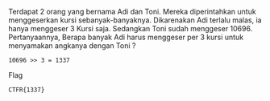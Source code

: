 Terdapat 2 orang yang bernama Adi dan Toni. Mereka diperintahkan untuk menggeserkan kursi sebanyak-banyaknya. Dikarenakan Adi terlalu malas, ia hanya menggeser 3 Kursi saja. Sedangkan Toni sudah menggeser 10696. Pertanyaannya, Berapa banyak Adi harus menggeser per 3 kursi untuk menyamakan angkanya dengan Toni ?

```
10696 >> 3 = 1337
```

Flag
```
CTFR{1337}
```